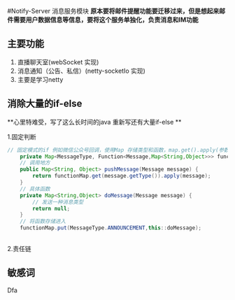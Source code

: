 #Notify-Server 消息服务模块
**原本要将邮件提醒功能要迁移过来，但是想起来邮件需要用户数据信息等信息，要将这个服务单独化，负责消息和IM功能**
## 主要功能
1. 直播聊天室(webSocket 实现)
2. 消息通知（公告、私信）(netty-socketIo 实现)
3. 主要是学习netty
## 消除大量的if-else
**心里特难受，写了这么长时间的java 重新写还有大量if-else **

1.固定判断
```java
// 固定模式的if 例如微信公众号回调，使用Map 存储类型和函数，map.get().apply(参数)，Function(参数，返回)
    private Map<MessageType, Function<Message,Map<String,Object>>> functionMap = new HashMap<>(8);
    // 调用地方
    public Map<String, Object> pushMessage(Message message) {
        return functionMap.get(message.getType()).apply(message);
    }
    // 具体函数
    private Map<String,Object> doMessage(Message message) {
        // 发送一种消息类型
        return null;
    }
    // 将函数存储进入
    functionMap.put(MessageType.ANNOUNCEMENT,this::doMessage);
    
```
2.责任链
## 敏感词
Dfa

